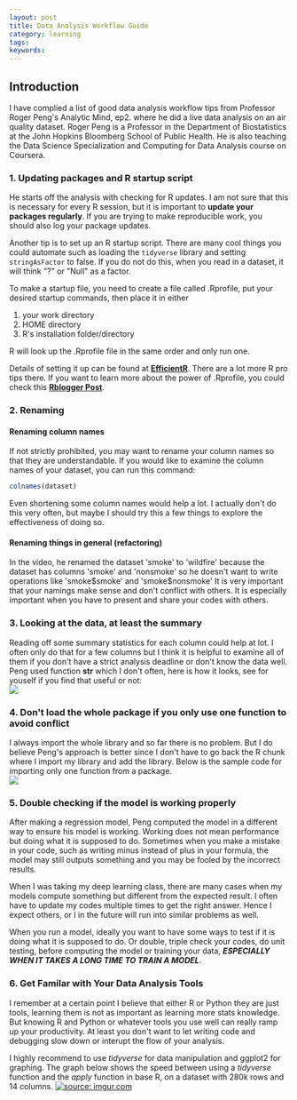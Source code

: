 ```yaml
---
layout: post
title: Data Analysis Workflow Guide
category: learning
tags: 
keywords: 
---
```


## Introduction
I have complied a list of good data analysis workflow tips from Professor Roger Peng's Analytic Mind, ep2. where he did a live data analysis on an air quality dataset. Roger Peng is a Professor in the Department of Biostatistics at the John Hopkins Bloomberg School of Public Health. He is also teaching the Data Science Specialization and Computing for Data Analysis course on Coursera.  

### 1. Updating packages and R startup script
He starts off the analysis with checking for R updates. I am not sure that this is necessary for every R session, but it is important to **update your packages regularly**. If you are trying to make reproducible work, you should also log your package updates.  

Another tip is to set up an R startup script. There are many cool things you could automate such as loading the `tidyverse` library and setting `stringAsFactor` to false. If you do not do this, when you read in a dataset, it will think "?" or "Null" as a factor. 

To make a startup file, you need to create a file called .Rprofile, put your desired startup commands, then place it in either 

1. your work directory
2. HOME directory
3.  R's installation folder/directory

R will look up the .Rprofile file in the same order and only run one. 

Details of setting it up can be found at **[EfficientR](https://csgillespie.github.io/efficientR/3-3-r-startup.html#r-startup)**. There are a lot more R pro tips there. If you want to learn more about the power of .Rprofile, you could check this **[Rblogger Post](https://www.r-bloggers.com/fun-with-rprofile-and-customizing-r-startup/)**.

### 2. Renaming 
#### Renaming column names
If not strictly prohibited, you may want to rename your column names so that they are understandable. If you would like to examine the column names of your dataset, you can run this command:
```r
colnames(dataset)
```

Even shortening some column names would help a lot. I actually don't do this very often, but maybe I should try this a few things to explore the effectiveness of doing so.  

#### Renaming things in general (refactoring)
In the video, he renamed the dataset 'smoke' to 'wildfire' because the dataset has columns 'smoke' and 'nonsmoke' so he doesn't want to write operations like 'smoke\$smoke' and 'smoke\$nonsmoke' It is very important that your namings make sense and don't conflict with others. It is especially important when you have to present and share your codes with others.


### 3. Looking at the data, at least the summary
Reading off some summary statistics for each column could help at lot. I often only do that for a few columns but I think it is helpful to examine all of them if you don't have a strict analysis deadline or don't know the data well. Peng used function **str** which I don't often, here is how it looks, see for youself if you find that useful or not:  
<img src="http://imgur.com/WDsBepwl.png" />

### 4. Don't load the whole package if you only use one function to avoid conflict
I always import the whole library and so far there is no problem. But I do believe Peng's approach is better since I don't have to go back the R chunk where I import my library and add the library. Below is the sample code for importing only one function from a package.  
<img src="https://i.imgur.com/5zLGZ5yl.png" />

### 5. Double checking if the model is working properly
After making a regression model, Peng computed the model in a different way to ensure his model is working. Working does not mean performance but doing what it is supposed to do. Sometimes when you make a mistake in your code, such as writing minus instead of plus in your formula, the model may still outputs something and you may be fooled by the incorrect results.  

When I was taking my deep learning class, there are many cases when my models compute something but different from the expected result. I often have to update my codes multiple times to get the right answer. Hence I expect others, or I in the future will run into similar problems as well.  

When you run a model, ideally you want to have some ways to test if it is doing what it is supposed to do. Or double, triple check your codes, do unit testing, before computing the model or training your data, _**ESPECIALLY WHEN IT TAKES A LONG TIME TO TRAIN A MODEL**_.

### 6. Get Familar with Your Data Analysis Tools
I remember at a certain point I believe that either R or Python they are just tools, learning them is not as important as learning more stats knowledge. But knowing R and Python or whatever tools you use well can really ramp up your productivity. At least you don't want to let writing code and debugging slow down or interupt the flow of your analysis.     

I highly recommend to use *tidyverse* for data manipulation and ggplot2 for graphing. The graph below shows the speed between using a *tidyverse* function and the *apply* function in base R, on a dataset with 280k rows and 14 columns.
<a href="https://imgur.com/gEjqoVN"><img src="https://i.imgur.com/gEjqoVN.png" title="source: imgur.com" /></a>
